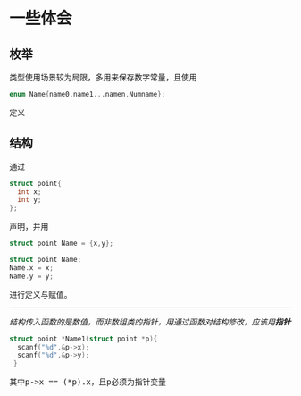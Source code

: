 # 一些体会
##  枚举
类型使用场景较为局限，多用来保存数字常量，且使用  
```C
enum Name{name0,name1...namen,Numname};
```  
定义
## 结构
通过  
```C
struct point{
  int x;
  int y;
};
```
声明，并用
```C
struct point Name = {x,y};
```
```C
struct point Name;
Name.x = x;
Name.y = y;
```
进行定义与赋值。  

-------------

*结构传入函数的是数值，而非数组类的指针，用通过函数对结构修改，应该用<b>指针</b>*  
> 
```C
struct point *Name1(struct point *p){
  scanf("%d",&p->x);
  scanf("%d",&p->y);
 }
 ```  
 其中<kbd>p->x == (*p).x</kbd>，且<kbd>p</kbd>必须为指针变量
